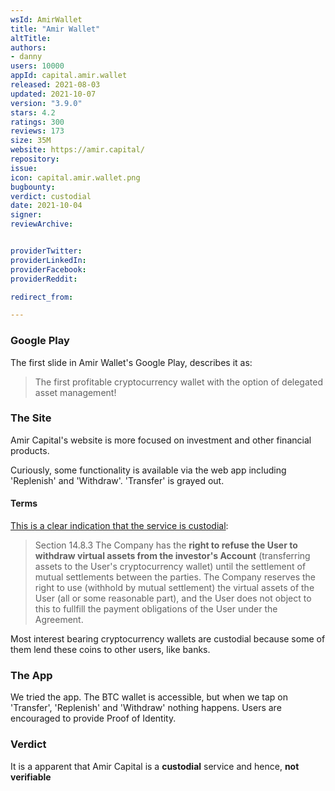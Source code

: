 ```yaml
---
wsId: AmirWallet
title: "Amir Wallet"
altTitle: 
authors:
- danny
users: 10000
appId: capital.amir.wallet
released: 2021-08-03
updated: 2021-10-07
version: "3.9.0"
stars: 4.2
ratings: 300
reviews: 173
size: 35M
website: https://amir.capital/
repository: 
issue: 
icon: capital.amir.wallet.png
bugbounty: 
verdict: custodial
date: 2021-10-04
signer: 
reviewArchive:


providerTwitter: 
providerLinkedIn: 
providerFacebook: 
providerReddit: 

redirect_from:

---
```



### Google Play

The first slide in Amir Wallet's Google Play, describes it as:

> The first profitable cryptocurrency wallet with the option of delegated asset management! 

### The Site

Amir Capital's website is more focused on investment and other financial products. 

Curiously, some functionality is available via the web app including 'Replenish' and 'Withdraw'. 'Transfer' is grayed out. 

#### Terms

[This is a clear indication that the service is custodial](https://account.amir.capital/static/docs/public_offer_en.pdf):

> Section 14.8.3 The Company has the **right to refuse the User to withdraw virtual assets from the investor's Account** (transferring assets to the User's cryptocurrency wallet) until the settlement of mutual settlements between the parties. The Company reserves the right to use (withhold by mutual settlement) the virtual assets of the User (all or some reasonable part), and the User does not object to this to fullfill the payment obligations of the User under the Agreement.

Most interest bearing cryptocurrency wallets are custodial because some of them lend these coins to other users, like banks. 

### The App

We tried the app. The BTC wallet is accessible, but when we tap on 'Transfer', 'Replenish' and 'Withdraw' nothing happens. Users are encouraged to provide Proof of Identity. 

### Verdict

It is a apparent that Amir Capital is a **custodial** service and hence, **not verifiable**

